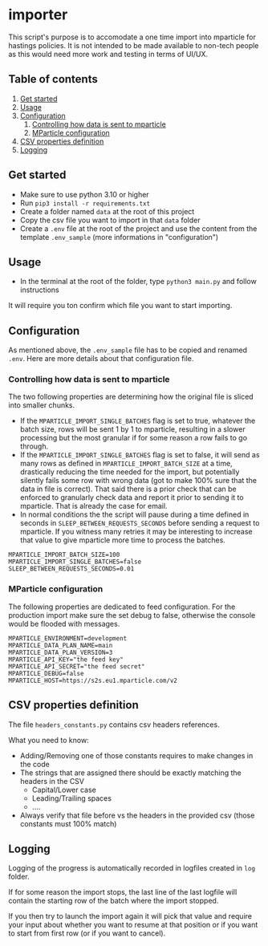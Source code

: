 # importer
This script's purpose is to accomodate a one time import into mparticle for hastings policies. It is not intended to be made available to non-tech people as this would need more work and testing in terms of UI/UX.

## Table of contents


1. [Get started](#getstarted)
1. [Usage](#usage)
1. [Configuration](#configuration)
   1. [Controlling how data is sent to mparticle](#flowcontrol)
   1. [MParticle configuration](#setup)
1. [CSV properties definition](#headers)
1. [Logging](#logging)

## Get started<a id="getstarted"></a>

- Make sure to use python 3.10 or higher
- Run `pip3 install -r requirements.txt`
- Create a folder named `data` at the root of this project
- Copy the csv file you want to import in that `data` folder
- Create a `.env` file at the root of the project and use the content from the template `.env_sample` (more informations in "configuration")

## Usage<a id="usage"></a>
- In the terminal at the root of the folder, type `python3 main.py` and follow instructions

It will require you ton confirm which file you want to start importing.

## Configuration<a id="configuration"></a>
As mentioned above, the `.env_sample` file has to be copied and renamed `.env`. Here are more details about that configuration file.

### Controlling how data is sent to mparticle<a id="flowcontrol"></a>
The two following properties are determining how the original file is sliced into smaller chunks.

- If the `MPARTICLE_IMPORT_SINGLE_BATCHES` flag is set to true, whatever the batch size, rows will be sent 1 by 1 to mparticle, resulting in a slower processing but the most granular if for some reason a row fails to go through.
- If the `MPARTICLE_IMPORT_SINGLE_BATCHES` flag is set to false, it will send as many rows as defined in `MPARTICLE_IMPORT_BATCH_SIZE` at a time, drastically reducing the time needed for the import, but potentially silently fails some row with wrong data (got to make 100% sure that the data in file is correct). That said there is a prior check that can be enforced to granularly check data and report it prior to sending it to mparticle. That is already the case for email.
- In normal conditions the the script will pause during a time defined in seconds in `SLEEP_BETWEEN_REQUESTS_SECONDS` before sending a request to mparticle. If you witness many retries it may be interesting to increase that value to give mparticle more time to process the batches.

```
MPARTICLE_IMPORT_BATCH_SIZE=100
MPARTICLE_IMPORT_SINGLE_BATCHES=false
SLEEP_BETWEEN_REQUESTS_SECONDS=0.01
```

### MParticle configuration<a id="setup"></a>
The following properties are dedicated to feed configuration. For the production import make sure the set debug to false, otherwise the console would be flooded with messages.
```
MPARTICLE_ENVIRONMENT=development
MPARTICLE_DATA_PLAN_NAME=main
MPARTICLE_DATA_PLAN_VERSION=3
MPARTICLE_API_KEY="the feed key"
MPARTICLE_API_SECRET="the feed secret"
MPARTICLE_DEBUG=false
MPARTICLE_HOST=https://s2s.eu1.mparticle.com/v2
```

## CSV properties definition<a id="headers"></a>
The file `headers_constants.py` contains csv headers references.

What you need to know:
- Adding/Removing one of those constants requires to make changes in the code
- The strings that are assigned there should be exactly matching the headers in the CSV
  - Capital/Lower case
  - Leading/Trailing spaces
  - ....
- Always verify that file before vs the headers in the provided csv (those constants must 100% match) 

## Logging<a id="logging"></a>

Logging of the progress is automatically recorded in logfiles created in `log` folder.

If for some reason the import stops, the last line of the last logfile will contain the starting row of the batch where the import stopped.

If you then try to launch the import again it will pick that value and require your input about whether you want to resume at that position or if you want to start from first row (or if you want to cancel).